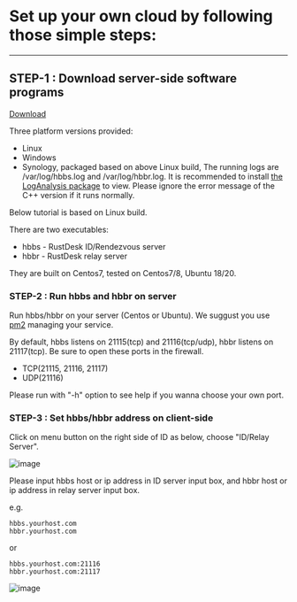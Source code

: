 
# Set up your own cloud by following those simple steps:
-----------

## STEP-1 : Download server-side software programs

[Download](https://github.com/rustdesk/rustdesk-server/)

Three platform versions provided:
  - Linux
  - Windows
  - Synology, packaged based on above Linux build, The running logs are /var/log/hbbs.log and /var/log/hbbr.log. It is recommended to install [the LogAnalysis package](https://www.cphub.net) to view. Please ignore the error message of the C++ version if it runs normally.

Below tutorial is based on Linux build.

There are two executables:
  - hbbs - RustDesk ID/Rendezvous server
  - hbbr - RustDesk relay server

They are built on Centos7, tested on Centos7/8, Ubuntu 18/20.

### STEP-2 : Run hbbs and hbbr on server

Run hbbs/hbbr on your server (Centos or Ubuntu). We suggust you use [pm2](https://pm2.keymetrics.io/) managing your service.

By default, hbbs listens on 21115(tcp) and 21116(tcp/udp), hbbr listens on 21117(tcp). Be sure to open these ports in the firewall.

- TCP(21115, 21116, 21117)
- UDP(21116)

Please run with "-h" option to see help if you wanna choose your own port.

### STEP-3 : Set hbbs/hbbr address on client-side

Click on menu button on the right side of ID as below, choose "ID/Relay Server".

![image](https://user-images.githubusercontent.com/71636191/113117333-e73c8f00-9240-11eb-8653-fc0c2ae4f0bf.png)

Please input hbbs host or ip address in ID server input box, and hbbr host or ip address in relay server input box.

e.g.

```
hbbs.yourhost.com
hbbr.yourhost.com
```

or

```
hbbs.yourhost.com:21116
hbbr.yourhost.com:21117
```

![image](https://user-images.githubusercontent.com/71636191/113117449-0509f400-9241-11eb-9425-0f70b676d4b6.png)
